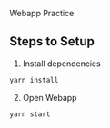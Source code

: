 Webapp Practice

## Steps to Setup

1. Install dependencies

```bash
yarn install
```

2. Open Webapp

```bash
yarn start
```

